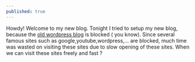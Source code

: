 ```yaml
---
published: true
---
```


Howdy! Welcome to my new blog. Tonight I tried to setup my new blog, because the [old wordpress blog](http://hwdong.wordpress.com) is blocked ( you know). Since several famous sites such as google,youtube,wordpress,... are blocked, much time was wasted on visiting these sites due to slow opening of these sites. When we can visit these sites freely and fast ?
